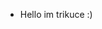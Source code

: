 -  Hello im trikuce :)

<!---
trikuce/trikuce is a ✨ special ✨ repository because its `README.md` (this file) appears on your GitHub profile.
You can click the Preview link to take a look at your changes.
--->
